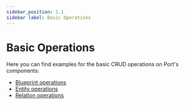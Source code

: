 ```yaml
---
sidebar_position: 1.1
sidebar label: Basic Operations
---
```


# Basic Operations

Here you can find examples for the basic CRUD operations on Port's components:

- [Blueprint operations](./blueprints-operations.md)
- [Entity operations](./entity-operations.md)
- [Relation operations](./relation-operations.md)